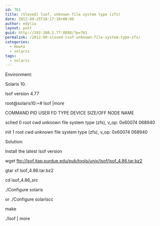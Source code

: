```yaml
---
id: 761
title: (Sloved) lsof, unknown file system type (zfs)
date: 2012-09-25T18:17:10+00:00
author: edyliu
layout: post
guid: http://192.168.1.77:8880/?p=761
permalink: /2012-09-sloved-lsof-unknown-file-system-type-zfs/
categories:
  - Howto
  - solaris
tags:
  - solaris
---
```

Environment:
  
Solaris 10.
  
lsof version 4.77
  
root@solaris10:~# lsof |more
  
COMMAND PID USER FD TYPE DEVICE SIZE/OFF NODE NAME
  
sched 0 root cwd unknown file system type (zfs), v_op: 0x60074 068940
  
init 1 root cwd unknown file system type (zfs), v_op: 0x60074 068940

Solution:
  
Install the latest lsof version
  
<!--more-->


  
wget ftp://lsof.itap.purdue.edu/pub/tools/unix/lsof/lsof_4.86.tar.bz2
  
gtar xf lsof_4.86.tar.bz2
  
cd lsof\_4.86\_src
  
./Configure solaris
  
or ./Configure solariscc
  
make
  
./lsof | more